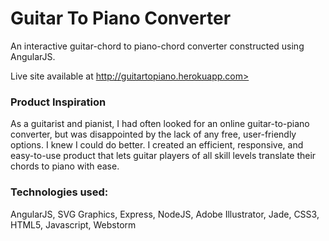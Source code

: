 # Guitar To Piano Converter
An interactive guitar-chord to piano-chord converter constructed using AngularJS.

Live site available at http://guitartopiano.herokuapp.com>
### Product Inspiration
As a guitarist and pianist, I had often looked for an online guitar-to-piano converter, but was disappointed by the lack of any free, user-friendly options. I knew I could do better. I created an efficient, responsive, and easy-to-use product that lets guitar players of all skill levels translate their chords to piano with ease. 

### Technologies used: 
AngularJS, SVG Graphics, Express, NodeJS, Adobe Illustrator, Jade, CSS3, HTML5, Javascript, Webstorm
